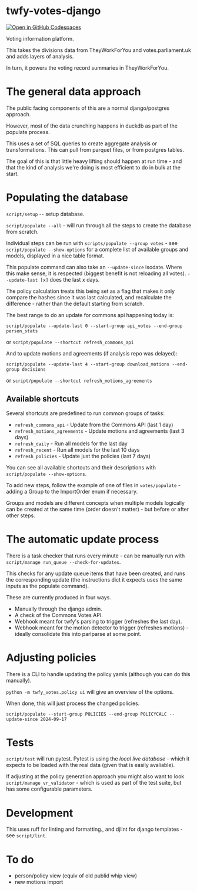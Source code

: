 # twfy-votes-django

[![Open in GitHub Codespaces](https://github.com/codespaces/badge.svg)](https://codespaces.new/mysociety/twfy-votes-django)

Voting information platform.

This takes the divisions data from TheyWorkForYou and votes.parliament.uk and adds layers of analysis. 

In turn, it powers the voting record summaries in TheyWorkForYou. 

# The general data approach

The public facing components of this are a normal django/postgres approach.

However, most of the data crunching happens in duckdb as part of the populate process. 

This uses a set of SQL queries to create aggregate analysis or transformations. This can pull from parquet files, or from postgres tables.

The goal of this is that little heavy lifting should happen at run time - and that the kind of analysis we're doing is most efficient to do in bulk at the start. 

# Populating the database

`script/setup` -- setup database.

`script/populate --all` - will run through all the steps to create the database from scratch.

Individual steps can be run with `scripts/populate --group votes` - see `script/populate --show-options` for a complete list of available groups and models, displayed in a nice table format. 

This populate command can also take an `--update-since` isodate. Where this make sense, it is respected (biggest benefit is not reloading all votes). `--update-last [x]` does the last x days.

The policy calculation treats this being set as a flag that makes it only compare the hashes since it was last calculated, and recalculate the difference - rather than the default starting from scratch. 

The best range to do an update for commons api happening today is:

`script/populate --update-last 0 --start-group api_votes --end-group person_stats`

or `script/populate --shortcut refresh_commons_api`

And to update motions and agreements (if analysis repo was delayed):

`script/populate --update-last 4 --start-group download_motions --end-group decisions`


or `script/populate --shortcut refresh_motions_agreements`

## Available shortcuts

Several shortcuts are predefined to run common groups of tasks:

- `refresh_commons_api` - Update from the Commons API (last 1 day)
- `refresh_motions_agreements` - Update motions and agreements (last 3 days)
- `refresh_daily` - Run all models for the last day
- `refresh_recent` - Run all models for the last 10 days
- `refresh_policies` - Update just the policies (last 7 days)

You can see all available shortcuts and their descriptions with `script/populate --show-options`.

To add new steps, follow the example of one of files in `votes/populate` - adding a Group to the ImportOrder enum if necessary. 

Groups and models are different concepts when multiple models logically can be created at the same time (order doesn't matter) - but before or after other steps. 

# The automatic update process

There is a task checker that runs every minute - can be manually run with `script/manage run_queue --check-for-updates`.

This checks for any update queue items that have been created, and runs the corresponding update (the instructions dict it expects uses the same inputs as the populate command).

These are currently produced in four ways.

* Manually through the django admin.
* A check of the Commons Votes API.
* Webhook meant for twfy's parsing to trigger (refreshes the last day).
* Webhook meant for the motion detector to trigger (refreshes motions) - ideally consolidate this into parlparse at some point. 

# Adjusting policies

There is a CLI to handle updating the policy yamls (although you can do this manually).

`python -m twfy_votes.policy ui` will give an overview of the options.

When done, this will just process the changed policies. 

```
script/populate --start-group POLICIES --end-group POLICYCALC --update-since 2024-09-17
```

# Tests

`script/test` will run pytest. Pytest is using the *local live database* - which it expects to be loaded with the real data (given that is easily avaliable).

If adjusting at the policy generation approach you might also want to look `script/manage vr_validator` - which is used as part of the test suite, but has some configurable parameters.

# Development

This uses ruff for linting and formatting., and djlint for django templates - see `script/lint`.

# To do

- person/policy view (equiv of old publid whip view)
- new motions import
